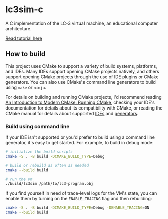 # lc3sim-c

A C implementation of the LC-3 virtual machine, an educational computer architecture.

[Read tutorial here](https://www.jmeiners.com/lc3-vm/)

## How to build

This project uses CMake to support a variety of build systems, platforms, and IDEs. Many IDEs
support opening CMake projects natively, and others support opening CMake projects through the use
of IDE plugins or CMake generators. You can also use CMake's command line generators to build using
`make` or `ninja`.

For details on building and running CMake projects, I'd recommend reading [An Introduction to Modern
CMake: Running CMake][running-cmake], checking your IDE's documentation for details about its
compatibility with CMake, or reading the CMake manual for details about supported [IDEs][cmake-ides]
and [generators][cmake-generators].

[running-cmake]: https://cliutils.gitlab.io/modern-cmake/chapters/intro/running.html
[cmake-ides]: https://cmake.org/cmake/help/latest/guide/ide-integration/index.html#ides-with-cmake-integration
[cmake-generators]: https://cmake.org/cmake/help/latest/manual/cmake-generators.7.html#cmake-generators

### Build using command line

If your IDE isn't supported or you'd prefer to build using a command line generator, it's easy to
get started. For example, to build in debug mode:

```sh
# initialize the build scripts
cmake -S . -B build -DCMAKE_BUILD_TYPE=Debug

# build or rebuild as often as needed
cmake --build build

# run the vm
./build/lc3sim /path/to/lc3-program.obj
```

If you find yourself in need of trace-level logs for the VM's state, you can enable them by turning
on the `ENABLE_TRACING` flag and then rebuilding:

```sh
cmake -S . -B build -DCMAKE_BUILD_TYPE=Debug -DENABLE_TRACING=ON
cmake --build build
```
